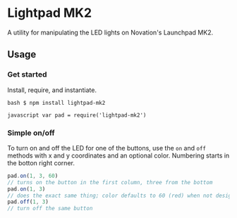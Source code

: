# Lightpad MK2

A utility for manipulating the LED lights on Novation's Launchpad MK2.

## Usage

### Get started

Install, require, and instantiate.

``bash
$ npm install lightpad-mk2
``

``javascript
var pad = require('lightpad-mk2')
``

### Simple on/off

To turn on and off the LED for one of the buttons, use the `on` and `off`
methods with x and y coordinates and an optional color. Numbering starts in the
botton right corner.

```javascript
pad.on(1, 3, 60)
// turns on the button in the first column, three from the bottom
pad.on(1, 3)
// does the exact same thing; color defaults to 60 (red) when not designated
pad.off(1, 3)
// turn off the same button
```


